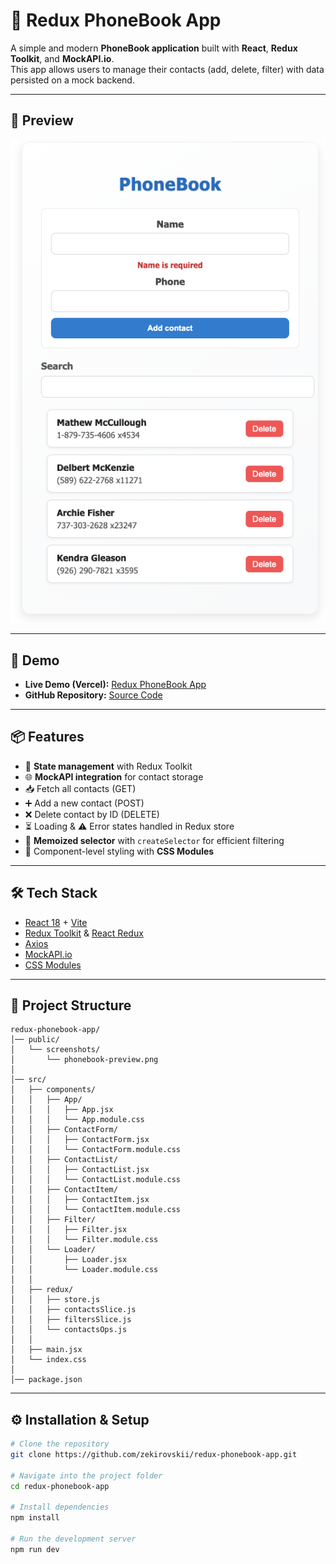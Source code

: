 # 📘 Redux PhoneBook App

A simple and modern **PhoneBook application** built with **React**, **Redux Toolkit**, and **MockAPI.io**.  
This app allows users to manage their contacts (add, delete, filter) with data persisted on a mock backend.

---
## 📸 Preview

![PhoneBook App Screenshot](./public/phonebook.png)

---

## 🚀 Demo
- **Live Demo (Vercel):** [Redux PhoneBook App](https://redux-phonebook-app.vercel.app/)  
- **GitHub Repository:** [Source Code](https://github.com/zekirovskii/redux-phonebook-app)

---

## 📦 Features
- 🔄 **State management** with Redux Toolkit  
- 🌐 **MockAPI integration** for contact storage  
- 📥 Fetch all contacts (GET)  
- ➕ Add a new contact (POST)  
- ❌ Delete contact by ID (DELETE)  
- ⏳ Loading & ⚠️ Error states handled in Redux store  
- 🧮 **Memoized selector** with `createSelector` for efficient filtering  
- 🎨 Component-level styling with **CSS Modules**

---

## 🛠️ Tech Stack
- [React 18](https://react.dev/) + [Vite](https://vitejs.dev/)  
- [Redux Toolkit](https://redux-toolkit.js.org/) & [React Redux](https://react-redux.js.org/)  
- [Axios](https://axios-http.com/)  
- [MockAPI.io](https://mockapi.io/)  
- [CSS Modules](https://github.com/css-modules/css-modules)  

---

## 📂 Project Structure
```
redux-phonebook-app/
│── public/
│   └── screenshots/
│       └── phonebook-preview.png
│
│── src/
│   ├── components/
│   │   ├── App/
│   │   │   ├── App.jsx
│   │   │   └── App.module.css
│   │   ├── ContactForm/
│   │   │   ├── ContactForm.jsx
│   │   │   └── ContactForm.module.css
│   │   ├── ContactList/
│   │   │   ├── ContactList.jsx
│   │   │   └── ContactList.module.css
│   │   ├── ContactItem/
│   │   │   ├── ContactItem.jsx
│   │   │   └── ContactItem.module.css
│   │   ├── Filter/
│   │   │   ├── Filter.jsx
│   │   │   └── Filter.module.css
│   │   └── Loader/
│   │       ├── Loader.jsx
│   │       └── Loader.module.css
│   │
│   ├── redux/
│   │   ├── store.js
│   │   ├── contactsSlice.js
│   │   ├── filtersSlice.js
│   │   └── contactsOps.js
│   │
│   ├── main.jsx
│   └── index.css
│
│── package.json

```

---

## ⚙️ Installation & Setup
```bash
# Clone the repository
git clone https://github.com/zekirovskii/redux-phonebook-app.git

# Navigate into the project folder
cd redux-phonebook-app

# Install dependencies
npm install

# Run the development server
npm run dev

